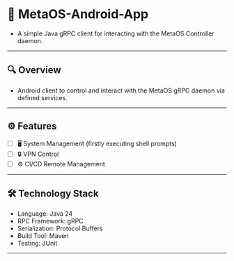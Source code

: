 # 📱 MetaOS-Android-App

* A simple Java gRPC client for interacting with the MetaOS Controller daemon.

---

## 🔍 Overview

* Android client to control and interact with the MetaOS gRPC daemon via defined services.


---

## ⚙️ Features

* [ ] 🖥️ System Management (firstly executing shell prompts)
* [ ] 🔒 VPN Control
* [ ] ⚙️ CI/CD Remote Management

---

## 🛠 Technology Stack

- Language: Java 24
- RPC Framework: gRPC
- Serialization: Protocol Buffers
- Build Tool: Maven
- Testing: JUnit

---